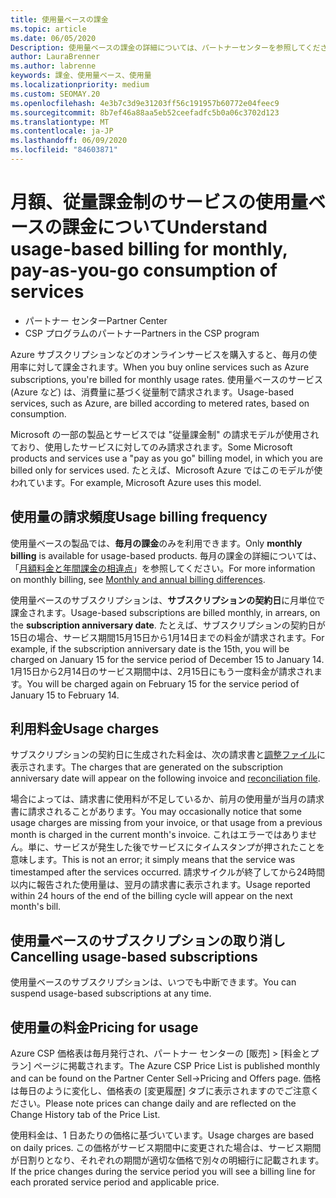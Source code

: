 ```yaml
---
title: 使用量ベースの課金
ms.topic: article
ms.date: 06/05/2020
Description: 使用量ベースの課金の詳細については、パートナーセンターを参照してください。毎月の使用率について課金されます。
author: LauraBrenner
ms.author: labrenne
keywords: 課金、使用量ベース、使用量
ms.localizationpriority: medium
ms.custom: SEOMAY.20
ms.openlocfilehash: 4e3b7c3d9e31203ff56c191957b60772e04feec9
ms.sourcegitcommit: 8b7ef46a88aa5eb52ceefadfc5b0a06c3702d123
ms.translationtype: MT
ms.contentlocale: ja-JP
ms.lasthandoff: 06/09/2020
ms.locfileid: "84603871"
---
```

# <a name="understand-usage-based-billing-for-monthly-pay-as-you-go-consumption-of-services"></a><span data-ttu-id="92050-104">月額、従量課金制のサービスの使用量ベースの課金について</span><span class="sxs-lookup"><span data-stu-id="92050-104">Understand usage-based billing for monthly, pay-as-you-go consumption of services</span></span>

- <span data-ttu-id="92050-105">パートナー センター</span><span class="sxs-lookup"><span data-stu-id="92050-105">Partner Center</span></span>
- <span data-ttu-id="92050-106">CSP プログラムのパートナー</span><span class="sxs-lookup"><span data-stu-id="92050-106">Partners in the CSP program</span></span>

<span data-ttu-id="92050-107">Azure サブスクリプションなどのオンラインサービスを購入すると、毎月の使用率に対して課金されます。</span><span class="sxs-lookup"><span data-stu-id="92050-107">When you buy online services such as Azure subscriptions, you're billed for monthly usage rates.</span></span> <span data-ttu-id="92050-108">使用量ベースのサービス (Azure など) は、消費量に基づく従量制で請求されます。</span><span class="sxs-lookup"><span data-stu-id="92050-108">Usage-based services, such as Azure, are billed according to metered rates, based on consumption.</span></span>

<span data-ttu-id="92050-109">Microsoft の一部の製品とサービスでは "従量課金制" の請求モデルが使用されており、使用したサービスに対してのみ請求されます。</span><span class="sxs-lookup"><span data-stu-id="92050-109">Some Microsoft products and services use a "pay as you go" billing model, in which you are billed only for services used.</span></span> <span data-ttu-id="92050-110">たとえば、Microsoft Azure ではこのモデルが使われています。</span><span class="sxs-lookup"><span data-stu-id="92050-110">For example, Microsoft Azure uses this model.</span></span> 

## <a name="usage-billing-frequency"></a><span data-ttu-id="92050-111">使用量の請求頻度</span><span class="sxs-lookup"><span data-stu-id="92050-111">Usage billing frequency</span></span>

<span data-ttu-id="92050-112">使用量ベースの製品では、**毎月の課金**のみを利用できます。</span><span class="sxs-lookup"><span data-stu-id="92050-112">Only **monthly billing** is available for usage-based products.</span></span> <span data-ttu-id="92050-113">毎月の課金の詳細については、「[月額料金と年間課金の相違点](billing-annual-monthly.md)」を参照してください。</span><span class="sxs-lookup"><span data-stu-id="92050-113">For more information on monthly billing, see [Monthly and annual billing differences](billing-annual-monthly.md).</span></span>

<span data-ttu-id="92050-114">使用量ベースのサブスクリプションは、**サブスクリプションの契約日**に月単位で課金されます。</span><span class="sxs-lookup"><span data-stu-id="92050-114">Usage-based subscriptions are billed monthly, in arrears, on the **subscription anniversary date**.</span></span> <span data-ttu-id="92050-115">たとえば、サブスクリプションの契約日が15日の場合、サービス期間15月15日から1月14日までの料金が請求されます。</span><span class="sxs-lookup"><span data-stu-id="92050-115">For example, if the subscription anniversary date is the 15th, you will be charged on January 15 for the service period of December 15 to January 14.</span></span> <span data-ttu-id="92050-116">1月15日から2月14日のサービス期間中は、2月15日にもう一度料金が請求されます。</span><span class="sxs-lookup"><span data-stu-id="92050-116">You will be charged again on February 15 for the service period of January 15 to February 14.</span></span>

## <a name="usage-charges"></a><span data-ttu-id="92050-117">利用料金</span><span class="sxs-lookup"><span data-stu-id="92050-117">Usage charges</span></span>

<span data-ttu-id="92050-118">サブスクリプションの契約日に生成された料金は、次の請求書と[調整ファイル](usage-based-recon-files.md)に表示されます。</span><span class="sxs-lookup"><span data-stu-id="92050-118">The charges that are generated on the subscription anniversary date will appear on the following invoice and [reconciliation file](usage-based-recon-files.md).</span></span>

<span data-ttu-id="92050-119">場合によっては、請求書に使用料が不足しているか、前月の使用量が当月の請求書に請求されることがあります。</span><span class="sxs-lookup"><span data-stu-id="92050-119">You may occasionally notice that some usage charges are missing from your invoice, or that usage from a previous month is charged in the current month's invoice.</span></span> <span data-ttu-id="92050-120">これはエラーではありません。単に、サービスが発生した後でサービスにタイムスタンプが押されたことを意味します。</span><span class="sxs-lookup"><span data-stu-id="92050-120">This is not an error; it simply means that the service was timestamped after the services occurred.</span></span> <span data-ttu-id="92050-121">請求サイクルが終了してから24時間以内に報告された使用量は、翌月の請求書に表示されます。</span><span class="sxs-lookup"><span data-stu-id="92050-121">Usage reported within 24 hours of the end of the billing cycle will appear on the next month's bill.</span></span>

## <a name="cancelling-usage-based-subscriptions"></a><span data-ttu-id="92050-122">使用量ベースのサブスクリプションの取り消し</span><span class="sxs-lookup"><span data-stu-id="92050-122">Cancelling usage-based subscriptions</span></span>

<span data-ttu-id="92050-123">使用量ベースのサブスクリプションは、いつでも中断できます。</span><span class="sxs-lookup"><span data-stu-id="92050-123">You can suspend usage-based subscriptions at any time.</span></span>

## <a name="pricing-for-usage"></a><span data-ttu-id="92050-124">使用量の料金</span><span class="sxs-lookup"><span data-stu-id="92050-124">Pricing for usage</span></span>

<span data-ttu-id="92050-125">Azure CSP 価格表は毎月発行され、パートナー センターの [販売] > [料金とプラン] ページに掲載されます。</span><span class="sxs-lookup"><span data-stu-id="92050-125">The Azure CSP Price List is published monthly and can be found on the Partner Center Sell->Pricing and Offers page.</span></span> <span data-ttu-id="92050-126">価格は毎日のように変化し、価格表の [変更履歴] タブに表示されますのでご注意ください。</span><span class="sxs-lookup"><span data-stu-id="92050-126">Please note prices can change daily and are reflected on the Change History tab of the Price List.</span></span>

<span data-ttu-id="92050-127">使用料金は、1 日あたりの価格に基づいています。</span><span class="sxs-lookup"><span data-stu-id="92050-127">Usage charges are based on daily prices.</span></span> <span data-ttu-id="92050-128">この価格がサービス期間中に変更された場合は、サービス期間が日割りとなり、それぞれの期間が適切な価格で別々の明細行に記載されます。</span><span class="sxs-lookup"><span data-stu-id="92050-128">If the price changes during the service period you will see a billing line for each prorated service period and applicable price.</span></span>
